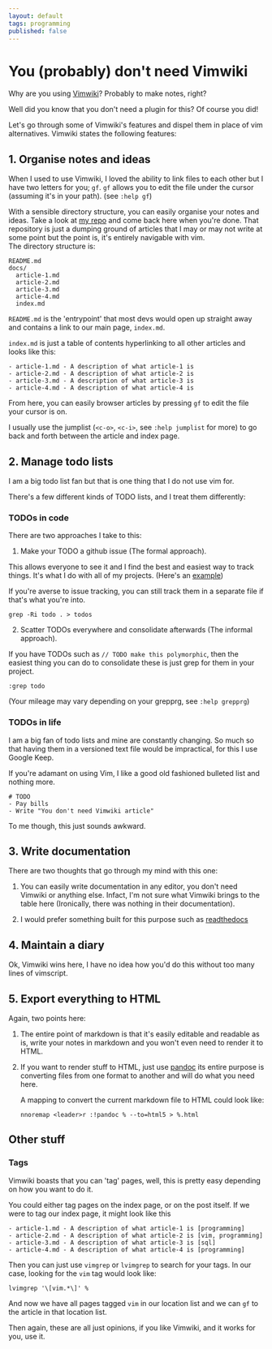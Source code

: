 ```yaml
---
layout: default
tags: programming
published: false
---
```


# You (probably) don't need Vimwiki

Why are you using [Vimwiki](https://github.com/vimwiki/vimwiki)?
Probably to make notes, right?

Well did you know that you don't need a plugin for this?
Of course you did!

Let's go through some of Vimwiki's features and dispel them in place of vim alternatives.
Vimwiki states the following features:

## 1. Organise notes and ideas

 When I used to use Vimwiki, I loved the ability to link files to each other but I have two letters for you; `gf`. `gf` allows you to edit the file under the cursor (assuming it's in your path). (see `:help gf`)

With a sensible directory structure, you can easily organise your notes and ideas. Take a look at [my repo](https://github.com/joereynolds/life) and come back here when you're done.  That repository is just a dumping ground of articles that I may or may not write at some point but the point is,
it's entirely navigable with vim.  
The directory structure is:

```
README.md   
docs/
  article-1.md
  article-2.md
  article-3.md
  article-4.md
  index.md
```

`README.md` is the 'entrypoint' that most devs would open up straight away and contains a link to our main page, `index.md`.

`index.md` is just a table of contents hyperlinking to all other articles and looks like this:

```
- article-1.md - A description of what article-1 is
- article-2.md - A description of what article-2 is
- article-3.md - A description of what article-3 is
- article-4.md - A description of what article-4 is
```

From here, you can easily browser articles by pressing `gf` to edit the file your cursor is on.

I usually use the jumplist (`<c-o>`, `<c-i>`, see `:help jumplist` for more) to go back and forth
between the article and index page.

## 2. Manage todo lists

I am a big todo list fan but that is one thing that I do not use vim for.

There's a few different kinds of TODO lists, and I treat them differently:

### TODOs in code

There are two approaches I take to this:

1) Make your TODO a github issue (The formal approach).

This allows everyone to see it and I find the best and easiest way to track
things. It's what I do with all of my projects. (Here's an [example](https://github.com/joereynolds/mort/issues))

If you're averse to issue tracking, you can still track them in a separate file
if that's what you're into.

```
grep -Ri todo . > todos
```

2) Scatter TODOs everywhere and consolidate afterwards (The informal approach).

If you have TODOs such as `// TODO make this polymorphic`, then the easiest
thing you can do to consolidate these is just grep for them in your project.

```
:grep todo
```
(Your mileage may vary depending on your grepprg, see `:help grepprg`)

### TODOs in life

I am a big fan of todo lists and mine are constantly changing.
So much so that having them in a versioned text file would be impractical, for this I use Google Keep.

If you're adamant on using Vim, I like a good old fashioned bulleted list and nothing more.

```
# TODO  
- Pay bills
- Write "You don't need Vimwiki article"
```

To me though, this just sounds awkward.

## 3. Write documentation

There are two thoughts that go through my mind with this one:

1) You can easily write documentation in any editor, 
   you don't need Vimwiki or anything else. 
   Infact, I'm not sure what Vimwiki brings to the table here (Ironically, there was nothing in their documentation).

2) I would prefer something built for this purpose such as [readthedocs](https://readthedocs.org/) 

## 4. Maintain a diary

Ok, Vimwiki wins here, I have no idea how you'd do this without too many lines of vimscript.

## 5. Export everything to HTML

Again, two points here:

1) The entire point of markdown is that it's easily editable and readable as is, 
   write your notes in markdown and you won't even need to render it to HTML.

2) If you want to render stuff to HTML, just use [pandoc](https://pandoc.org/) its entire purpose 
   is converting files from one format to another and will do what you need here.

   A mapping to convert the current markdown file to HTML could look like:

   ```
   nnoremap <leader>r :!pandoc % --to=html5 > %.html
   ```

## Other stuff    

### Tags

Vimwiki boasts that you can 'tag' pages, well, this is pretty easy depending on how you want to do it.

You could either tag pages on the index page, or on the post itself.
If we were to tag our index page, it might look like this
```
- article-1.md - A description of what article-1 is [programming]
- article-2.md - A description of what article-2 is [vim, programming]
- article-3.md - A description of what article-3 is [sql]
- article-4.md - A description of what article-4 is [programming]
```

Then you can just use `vimgrep` or `lvimgrep` to search for your tags.
In our case, looking for the `vim` tag would look like:

```
lvimgrep '\[vim.*\]' %
```

And now we have all pages tagged `vim` in our location list and we can `gf` to the article in that location list.


Then again, these are all just opinions, if you like Vimwiki, and it works for you, use it.
